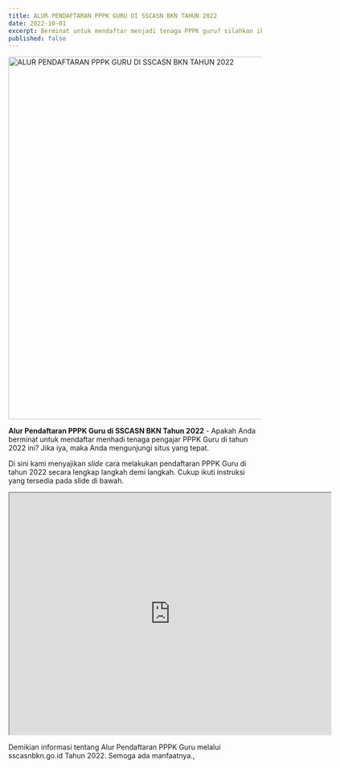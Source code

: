 ```yaml
---
title: ALUR PENDAFTARAN PPPK GURU DI SSCASN BKN TAHUN 2022
date: 2022-10-01
excerpt: Berminat untuk mendaftar menjadi tenaga PPPK guru? silahkan ikuti alur pendaftarannya berikut ini
published: false
---
```


<img alt="ALUR PENDAFTARAN PPPK GURU DI SSCASN BKN TAHUN 2022" title="ALUR PENDAFTARAN PPPK GURU DI SSCASN BKN TAHUN 2022" src="/img/alur-pppk-min.jpg" width="1280" height="720"/>

**Alur Pendaftaran PPPK Guru di SSCASN BKN Tahun 2022** - Apakah Anda berminat untuk mendaftar menhadi tenaga pengajar PPPK Guru di tahun 2022 ini? Jika iya, maka Anda mengunjungi situs yang tepat.

Di sini kami menyajikan _slide_ cara melakukan pendaftaran PPPK Guru di tahun 2022 secara lengkap langkah demi langkah. Cukup ikuti instruksi yang tersedia pada slide di bawah.

<iframe src="https://drive.google.com/file/d/11y8cdVynoZLqIhnDmNEVNgy-Pegs6gsL/preview" width="640" height="480" allow="autoplay"></iframe>

Demikian informasi tentang Alur Pendaftaran PPPK Guru melalui sscasnbkn.go.id Tahun 2022. Semoga ada manfaatnya., 
